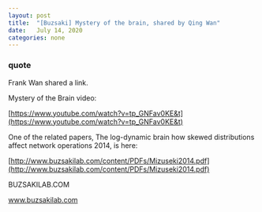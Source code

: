 ```yaml
---
layout: post
title:  "[Buzsaki] Mystery of the brain, shared by Qing Wan"
date:   July 14, 2020
categories: none
---
```




### quote 

Frank Wan shared a link.


Mystery of the Brain video:

[https://www.youtube.com/watch?v=tp_GNFav0KE&t](https://www.youtube.com/watch?v=tp_GNFav0KE&t)

One of the related papers, The log-dynamic brain how skewed distributions affect network operations 2014, is here:

[http://www.buzsakilab.com/content/PDFs/Mizuseki2014.pdf](http://www.buzsakilab.com/content/PDFs/Mizuseki2014.pdf)

BUZSAKILAB.COM




www.buzsakilab.com





 

